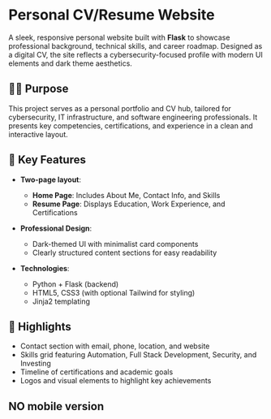 # Personal CV/Resume Website

A sleek, responsive personal website built with **Flask** to showcase professional background, technical skills, and career roadmap. Designed as a digital CV, the site reflects a cybersecurity-focused profile with modern UI elements and dark theme aesthetics.

## 🧑‍💼 Purpose

This project serves as a personal portfolio and CV hub, tailored for cybersecurity, IT infrastructure, and software engineering professionals. It presents key competencies, certifications, and experience in a clean and interactive layout.

## 🌟 Key Features

- **Two-page layout**:
  - **Home Page**: Includes About Me, Contact Info, and Skills
  - **Resume Page**: Displays Education, Work Experience, and Certifications

- **Professional Design**:
  - Dark-themed UI with minimalist card components
  - Clearly structured content sections for easy readability

- **Technologies**:
  - Python + Flask (backend)
  - HTML5, CSS3 (with optional Tailwind for styling)
  - Jinja2 templating

## 💼 Highlights

- Contact section with email, phone, location, and website
- Skills grid featuring Automation, Full Stack Development, Security, and Investing
- Timeline of certifications and academic goals
- Logos and visual elements to highlight key achievements

## NO mobile version
